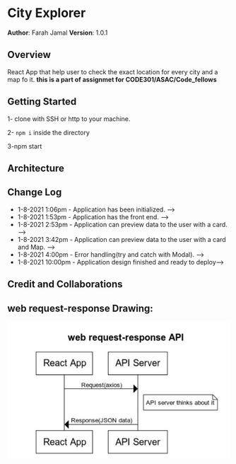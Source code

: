 # City Explorer

**Author**: Farah Jamal
**Version**: 1.0.1 

## Overview
React App that help user to check the exact location for every city and a map fo it.
**this is a part of assignmet for CODE301/ASAC/Code_fellows**

## Getting Started
1- clone with SSH or http to your machine.

2- `npm i` inside the directory

3-npm start 

## Architecture
<!-- Provide a detailed description of the application design. What technologies (languages, libraries, etc) you're using, and any other relevant design information. -->
## Change Log

 - 1-8-2021 1:06pm - Application has been initialized. -->
 - 1-8-2021 1:53pm - Application has the front end. -->
 - 1-8-2021 2:53pm - Application can preview data to the user with a card. -->
 - 1-8-2021 3:42pm - Application can preview data to the user with a card and Map. -->
 - 1-8-2021 4:00pm - Error handling(try and catch with Modal). -->
 - 1-8-2021 10:00pm - Application design finished and ready to deploy-->





 


## Credit and Collaborations

## web request-response Drawing:

![](APIseq.jpeg)
